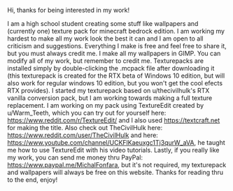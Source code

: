 Hi, thanks for being interested in my work!

I am a high school student creating some stuff like wallpapers and (currently one) texture pack for minecraft bedrock edition.
I am working my hardest to make all my work look the best it can and I am open to all criticism and suggestions. Everything I 
make is free and feel free to share it, but you must always credit me. I make all my wallpapers in GIMP.
You can modify all of my work, but remember to credit me.
Texturepacks are installed simply by double-clicking the .mcpack file after downloading it (this texturepack is created for 
the RTX beta of Windows 10 edition, but will also work for regular windows 10 edition, but you won't get the cool efects RTX 
provides).
I started my texturepack based on u/thecivilhulk's RTX vanilla conversion pack, but I am working towards making a full 
texture replacement. I am working on my pack using TextureEdit created by u/Warm_Teeth, which you can try out for yourself here: https://www.reddit.com/r/TextureEdit/ and I also used https://textcraft.net for making the title. Also check out TheCivilHulk here: https://www.reddit.com/user/TheCivilHulk and here: https://www.youtube.com/channel/UCKFlKaeuxgc1Tj3qurW_aVA, he taught me how to use TextureEdit with his video tutorials.
Lastly, if you really like my work, you can send me money thru PayPal: https://www.paypal.me/MichalFonfara, but it's not required,
my texturepack and wallpapers will always be free on this website.
Thanks for reading thru to the end, enjoy!
